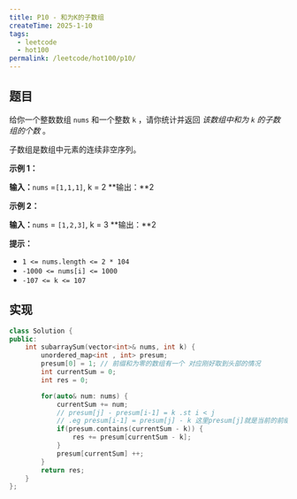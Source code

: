 ```yaml
---
title: P10 - 和为K的子数组
createTime: 2025-1-10
tags:
  - leetcode
  - hot100
permalink: /leetcode/hot100/p10/
---
```

## 题目

给你一个整数数组 `nums` 和一个整数 `k` ，请你统计并返回 _该数组中和为 `k` 的子数组的个数_ 。

子数组是数组中元素的连续非空序列。

**示例 1：**

**输入：**`nums` =`[1,1,1]`, k = 2
**输出：**2

**示例 2：**

**输入：**`nums` = `[1,2,3]`, k = 3
**输出：**2

**提示：**

- `1 <= nums.length <= 2 * 104`
- `-1000 <= nums[i] <= 1000`
- `-107 <= k <= 107`

## 实现

```cpp
class Solution {
public:
    int subarraySum(vector<int>& nums, int k) {
        unordered_map<int , int> presum;
        presum[0] = 1; // 前缀和为零的数组有一个 对应刚好取到头部的情况
        int currentSum = 0;
        int res = 0;

        for(auto& num: nums) {
            currentSum += num;
            // presum[j] - presum[i-1] = k .st i < j
            // .eg presum[i-1] = presum[j] - k 这里presum[j]就是当前的前缀和
            if(presum.contains(currentSum - k)) {
                res += presum[currentSum - k];
            }
            presum[currentSum] ++;
        }
        return res;
    }
};
```